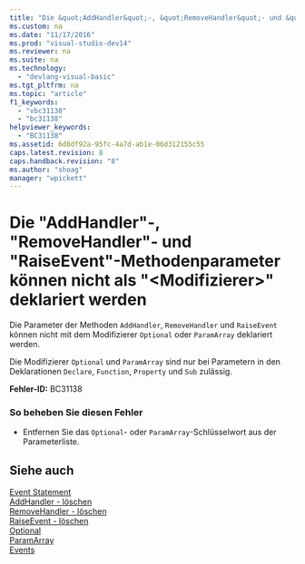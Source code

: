 ```yaml
---
title: "Die &quot;AddHandler&quot;-, &quot;RemoveHandler&quot;- und &quot;RaiseEvent&quot;-Methodenparameter k&#246;nnen nicht als &quot;&lt;Modifizierer&gt;&quot; deklariert werden"
ms.custom: na
ms.date: "11/17/2016"
ms.prod: "visual-studio-dev14"
ms.reviewer: na
ms.suite: na
ms.technology: 
  - "devlang-visual-basic"
ms.tgt_pltfrm: na
ms.topic: "article"
f1_keywords: 
  - "vbc31138"
  - "bc31138"
helpviewer_keywords: 
  - "BC31138"
ms.assetid: 6d8df92a-95fc-4a7d-ab1e-06d312155c55
caps.latest.revision: 8
caps.handback.revision: "8"
ms.author: "shoag"
manager: "wpickett"
---
```

# Die &quot;AddHandler&quot;-, &quot;RemoveHandler&quot;- und &quot;RaiseEvent&quot;-Methodenparameter k&#246;nnen nicht als &quot;&lt;Modifizierer&gt;&quot; deklariert werden
Die Parameter der Methoden `AddHandler`, `RemoveHandler` und `RaiseEvent` können nicht mit dem Modifizierer `Optional` oder `ParamArray` deklariert werden.  
  
 Die Modifizierer `Optional` und `ParamArray` sind nur bei Parametern in den Deklarationen `Declare`, `Function`, `Property` und `Sub` zulässig.  
  
 **Fehler\-ID:** BC31138  
  
### So beheben Sie diesen Fehler  
  
-   Entfernen Sie das `Optional`\- oder `ParamArray`\-Schlüsselwort aus der Parameterliste.  
  
## Siehe auch  
 [Event Statement](../Topic/Event%20Statement.md)   
 [AddHandler \- löschen](assetId:///fc464cf8-582c-48a6-a9c2-185c4c3d5ff8)   
 [RemoveHandler \- löschen](assetId:///35c17f61-6e22-4b87-b6e1-3ed0c27a88a0)   
 [RaiseEvent \- löschen](assetId:///7f765da0-5491-40b6-9ed5-24c98f9daad9)   
 [Optional](../Topic/Optional%20\(Visual%20Basic\).md)   
 [ParamArray](../Topic/ParamArray%20\(Visual%20Basic\).md)   
 [Events](../Topic/Events%20\(Visual%20Basic\).md)